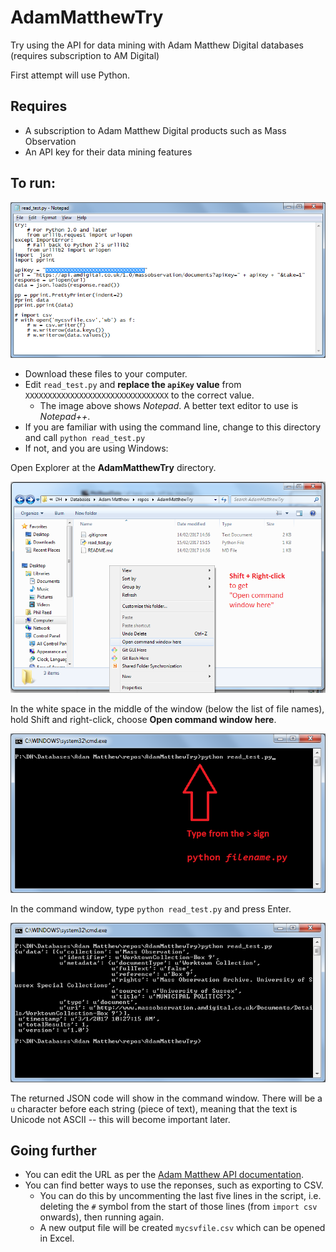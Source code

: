 # AdamMatthewTry
Try using the API for data mining with Adam Matthew Digital databases (requires subscription to AM Digital)

First attempt will use Python.

## Requires
- A subscription to Adam Matthew Digital products such as Mass Observation
- An API key for their data mining features

## To run:
![Script](img/script.png)
- Download these files to your computer.
- Edit `read_test.py` and __replace the `apiKey` value__ from `XXXXXXXXXXXXXXXXXXXXXXXXXXXXXXXX` to the correct value.
  - The image above shows _Notepad_. A better text editor to use is _Notepad++_.
- If you are familiar with using the command line, change to this directory and call `python read_test.py`
- If not, and you are using Windows:

Open Explorer at the __AdamMatthewTry__ directory.

![Explorer](img/shift-right-click.png)

In the white space in the middle of the window (below the list of file names), hold Shift and right-click, choose __Open command window here__.

![Command window](img/command-window.png)

In the command window, type `python read_test.py` and press Enter.

![Command window response](img/command-window-response.png)

The returned JSON code will show in the command window. There will be a `u` character before each string (piece of text), meaning that the text is Unicode not ASCII -- this will become important later.

## Going further
- You can edit the URL as per the [Adam Matthew API documentation](http://developers.amdigital.co.uk/API/Overview).
- You can find better ways to use the reponses, such as exporting to CSV. 
  - You can do this by uncommenting the last five lines in the script, i.e. deleting the `#` symbol from the start of those lines (from `import csv` onwards), then running again. 
  - A new output file will be created `mycsvfile.csv` which can be opened in Excel.